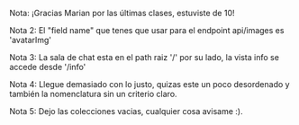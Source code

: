 Nota: ¡Gracias Marian por las últimas clases, estuviste de 10!

Nota 2: El "field name" que tenes que usar para el endpoint api/images es 'avatarImg'

Nota 3: La sala de chat esta en el path raiz '/' por su lado, la vista info se accede desde '/info'

Nota 4: Llegue demasiado con lo justo, quizas este un poco desordenado y también la nomenclatura sin un criterio claro.

Nota 5: Dejo las colecciones vacias, cualquier cosa avisame :).
